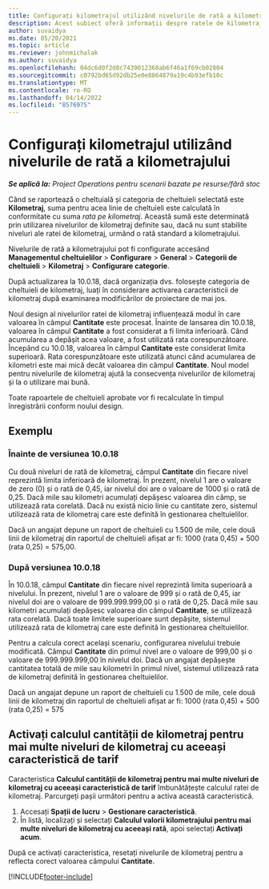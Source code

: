 ```yaml
---
title: Configurați kilometrajul utilizând nivelurile de rată a kilometrajului
description: Acest subiect oferă informații despre ratele de kilometraj și nivelurile de kilometraj.
author: suvaidya
ms.date: 05/20/2021
ms.topic: article
ms.reviewer: johnmichalak
ms.author: suvaidya
ms.openlocfilehash: 04dc6d0f2d8c7439012368ab6f46a1f69cb02804
ms.sourcegitcommit: c0792bd65d92db25e0e8864879a19c4b93efb10c
ms.translationtype: MT
ms.contentlocale: ro-RO
ms.lasthandoff: 04/14/2022
ms.locfileid: "8576975"
---
```

# <a name="set-up-mileage-using-mileage-rate-tiers"></a>Configurați kilometrajul utilizând nivelurile de rată a kilometrajului

_**Se aplică la:** Project Operations pentru scenarii bazate pe resurse/fără stoc_

Când se raportează o cheltuială și categoria de cheltuieli selectată este **Kilometraj**, suma pentru acea linie de cheltuieli este calculată în conformitate cu suma *rata pe kilometraj*. Această sumă este determinată prin utilizarea nivelurilor de kilometraj definite sau, dacă nu sunt stabilite niveluri ale ratei de kilometraj, urmând o rată standard a kilometrajului. 

Nivelurile de rată a kilometrajului pot fi configurate accesând **Managementul cheltuielilor** > **Configurare** > **General** > **Categorii de cheltuieli** > **Kilometraj** > **Configurare categorie**.

După actualizarea la 10.0.18, dacă organizația dvs. folosește categoria de cheltuieli de kilometraj, luați în considerare activarea caracteristicii de kilometraj după examinarea modificărilor de proiectare de mai jos. 

Noul design al nivelurilor ratei de kilometraj influențează modul în care valoarea în câmpul **Cantitate** este procesat. Înainte de lansarea din 10.0.18, valoarea în câmpul **Cantitate** a fost considerat a fi limita inferioară. Când acumularea a depășit acea valoare, a fost utilizată rata corespunzătoare.  Începând cu 10.0.18, valoarea în câmpul **Cantitate** este considerat limita superioară. Rata corespunzătoare este utilizată atunci când acumularea de kilometri este mai mică decât valoarea din câmpul **Cantitate**.  Noul model pentru nivelurile de kilometraj ajută la consecvența nivelurilor de kilometraj și la o utilizare mai bună.   

Toate rapoartele de cheltuieli aprobate vor fi recalculate în timpul înregistrării conform noului design.

## <a name="example"></a>Exemplu
 
### <a name="before-version-10018"></a>Înainte de versiunea 10.0.18
Cu două niveluri de rată de kilometraj, câmpul **Cantitate** din fiecare nivel reprezintă limita inferioară de kilometraj. În prezent, nivelul 1 are o valoare de zero (0) și o rată de 0,45, iar nivelul doi are o valoare de 1000 și o rată de 0,25. Dacă mile sau kilometri acumulați depășesc valoarea din câmp, se utilizează rata corelată. Dacă nu există nicio linie cu cantitate zero, sistemul utilizează rata de kilometraj care este definită în gestionarea cheltuielilor. 
 
Dacă un angajat depune un raport de cheltuieli cu 1.500 de mile, cele două linii de kilometraj din raportul de cheltuieli afișat ar fi: 1000 (rata 0,45) + 500 (rata 0,25) = 575,00.

### <a name="after-version-10018"></a>După versiunea 10.0.18
În 10.0.18, câmpul **Cantitate** din fiecare nivel reprezintă limita superioară a nivelului. În prezent, nivelul 1 are o valoare de 999 și o rată de 0,45, iar nivelul doi are o valoare de 999.999.999,00 și o rată de 0,25. Dacă mile sau kilometri acumulați depășesc valoarea din câmpul **Cantitate**, se utilizează rata corelată. Dacă toate limitele superioare sunt depășite, sistemul utilizează rata de kilometraj care este definită în gestionarea cheltuielilor. 
 
Pentru a calcula corect același scenariu, configurarea nivelului trebuie modificată. Câmpul **Cantitate** din primul nivel are o valoare de 999,00 și o valoare de 999.999.999,00 în nivelul doi. Dacă un angajat depășește cantitatea totală de mile sau kilometri în primul nivel, sistemul utilizează rata de kilometraj definită în gestionarea cheltuielilor. 
  
Dacă un angajat depune un raport de cheltuieli cu 1.500 de mile, cele două linii de kilometraj din raportul de cheltuieli afișat ar fi: 1000 (rata 0,45) + 500 (rata 0,25) = 575

## <a name="enable-the-mileage-amount-calculation-for-multiple-mileage-tiers-with-same-rate-feature"></a>Activați calculul cantității de kilometraj pentru mai multe niveluri de kilometraj cu aceeași caracteristică de tarif

Caracteristica **Calculul cantității de kilometraj pentru mai multe niveluri de kilometraj cu aceeași caracteristică de tarif** îmbunătățește calculul ratei de kilometraj. Parcurgeți pașii următori pentru a activa această caracteristică.

1. Accesați **Spații de lucru** > **Gestionare caracteristică**. 
2. În listă, localizați și selectați **Calculul valorii kilometrajului pentru mai multe niveluri de kilometraj cu aceeași rată**, apoi selectați **Activați acum**.

După ce activați caracteristica, resetați nivelurile de kilometraj pentru a reflecta corect valoarea câmpului **Cantitate**. 


[!INCLUDE[footer-include](../includes/footer-banner.md)]
